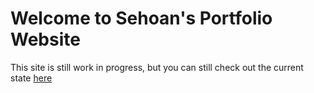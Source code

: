 # Welcome to Sehoan's Portfolio Website
This site is still work in progress, but you can still check out the current state [here](https://cs4640.cs.virginia.edu/sc8zt/hw1/)
